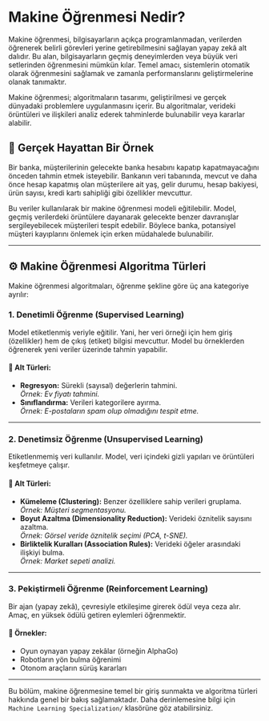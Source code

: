 # Makine Öğrenmesi Nedir?

Makine öğrenmesi, bilgisayarların açıkça programlanmadan, verilerden öğrenerek belirli görevleri yerine getirebilmesini sağlayan yapay zekâ alt dalıdır. Bu alan, bilgisayarların geçmiş deneyimlerden veya büyük veri setlerinden öğrenmesini mümkün kılar. Temel amacı, sistemlerin otomatik olarak öğrenmesini sağlamak ve zamanla performanslarını geliştirmelerine olanak tanımaktır.

Makine öğrenmesi; algoritmaların tasarımı, geliştirilmesi ve gerçek dünyadaki problemlere uygulanmasını içerir. Bu algoritmalar, verideki örüntüleri ve ilişkileri analiz ederek tahminlerde bulunabilir veya kararlar alabilir. 

## 🎯 Gerçek Hayattan Bir Örnek

Bir banka, müşterilerinin gelecekte banka hesabını kapatıp kapatmayacağını önceden tahmin etmek isteyebilir. Bankanın veri tabanında, mevcut ve daha önce hesap kapatmış olan müşterilere ait yaş, gelir durumu, hesap bakiyesi, ürün sayısı, kredi kartı sahipliği gibi özellikler mevcuttur.

Bu veriler kullanılarak bir makine öğrenmesi modeli eğitilebilir. Model, geçmiş verilerdeki örüntülere dayanarak gelecekte benzer davranışlar sergileyebilecek müşterileri tespit edebilir. Böylece banka, potansiyel müşteri kayıplarını önlemek için erken müdahalede bulunabilir.

---

## ⚙️ Makine Öğrenmesi Algoritma Türleri

Makine öğrenmesi algoritmaları, öğrenme şekline göre üç ana kategoriye ayrılır:

### 1. Denetimli Öğrenme (Supervised Learning)

Model etiketlenmiş veriyle eğitilir. Yani, her veri örneği için hem giriş (özellikler) hem de çıkış (etiket) bilgisi mevcuttur. Model bu örneklerden öğrenerek yeni veriler üzerinde tahmin yapabilir.

#### 🔹 Alt Türleri:
- **Regresyon:** Sürekli (sayısal) değerlerin tahmini.  
  *Örnek: Ev fiyatı tahmini.*
- **Sınıflandırma:** Verileri kategorilere ayırma.  
  *Örnek: E-postaların spam olup olmadığını tespit etme.*

---

### 2. Denetimsiz Öğrenme (Unsupervised Learning)

Etiketlenmemiş veri kullanılır. Model, veri içindeki gizli yapıları ve örüntüleri keşfetmeye çalışır.

#### 🔹 Alt Türleri:
- **Kümeleme (Clustering):** Benzer özelliklere sahip verileri gruplama.  
  *Örnek: Müşteri segmentasyonu.*
- **Boyut Azaltma (Dimensionality Reduction):** Verideki öznitelik sayısını azaltma.  
  *Örnek: Görsel veride öznitelik seçimi (PCA, t-SNE).*
- **Birliktelik Kuralları (Association Rules):** Verideki öğeler arasındaki ilişkiyi bulma.  
  *Örnek: Market sepeti analizi.*

---

### 3. Pekiştirmeli Öğrenme (Reinforcement Learning)

Bir ajan (yapay zekâ), çevresiyle etkileşime girerek ödül veya ceza alır. Amaç, en yüksek ödülü getiren eylemleri öğrenmektir.

#### 🔹 Örnekler:
- Oyun oynayan yapay zekâlar (örneğin AlphaGo)
- Robotların yön bulma öğrenimi
- Otonom araçların sürüş kararları

---

Bu bölüm, makine öğrenmesine temel bir giriş sunmakta ve algoritma türleri hakkında genel bir bakış sağlamaktadır. Daha derinlemesine bilgi için `Machine Learning Specialization/` klasörüne göz atabilirsiniz.
